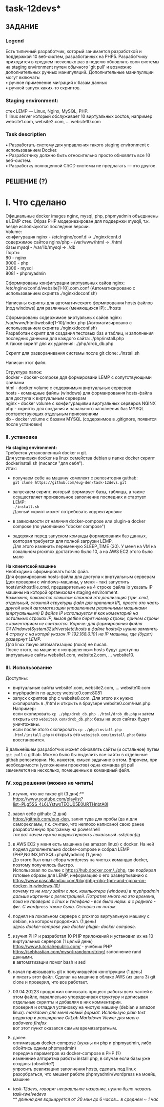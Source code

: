 # task-12devs*
## ЗАДАНИЕ

### Legend  
Есть типичный разработчик, который занимается разработкой и поддержкой 10 веб-систем, разработанных на РНР5. Разработчику приходится в среднем несколько раз в неделю обновлять свои системы на stagiпg еnvironment путем обычного 'git pull' и возможно дополнительных ручных манипуляций. Дополнительные манипуляции могут включать:  
• ручное применение миграций к базам данных  
• ручной запуск каких-то скриптов.

### Staging еnvironment:
стек LЕМР — Linux, Nginx, MySQL, РНР.  
1 linux server который обслуживает 10 виртуальных хостов, например website1.com, website2.com, ... website10.com  


### Task descriptien
• Разработать систему для управления такого stagiпg еnvironment с использованием Docker.  
• Разработчику должно быть относительно просто обновлять все 10 веб-систем.  
• Разработку полноценной СI/СD системы не предлагать — это другое.  


## РЕШЕНИЕ (?)

# I. Что сделано
Официальные docker images nginx, mysql, php, phpmyadmin объединены в LEMP стек. 
Образ PHP модернезирован для поддержки mysqli, т.к. везде используются последние версии.  
Volume:  
конфигурация nginx - /etc/nginx/conf.d -> ./nginx/conf.d  
содержимое сайтов nginx/php - /var/www/html -> ./html   
базы mysql - /var/lib/mysql -> ./db  
Порты:  
80	- nginx  
9000	- php  
3306	- mysql  
8081    - phpmyadmin  

Сформированы конфигурации виртуальных сайов nginx: /etc/nginx/conf.d/website[1-10].com.conf
(Автоматизировано с использованием скрипта ./nginx/doconf.sh)  

Написаны скрипты для автоматического формирования hosts файлов (под windows) для различных (меняющихся IP): ./hosts  

Сформированы содержимое виртуальных сайов nginx: /var/www/html/website[1-10]/index.php 
(Автоматизировано с использованием скрипта ./nginx/doconf.sh)  
Разработан скрипт для создания тестовых баз и таблиц, и заполнения последних данными для каждого сайта: ./php/install.php  
А также скрипт для их удаления: ./php/drob_db.php  

Скрипт для разворачивания системы после git clone: ./install.sh

Написан этот файл.  

Структура папок:  
docker  - docker-compose ддя формировани LEMP с сопутствующими файлами  
html    - docker volume с содержимым виртуальных серверов  
hosts   - командные файлы (windows) для формаирования hosts-файла для доступа к виртуальным серверам  
nginx   - docker volume c конфигурациями виртуальных серверов NGINX  
php     - скрипты для создания и начального заполнения баз MYSQL соответствующих отдельным приложениям  
db      - docker volume с базами MYSQL (содержимое в .gitignore, появится после установки)  

### II. установка
**На staging environment:**  
Требуется установленный docker и git.  
Для установки docker на linux семейства debian в папке docker скрипт dockerinstall.sh (писался "для себя").  
Итак:  
- получаем себе на машину комплект с репозитория guthab:  
`git clone https://github.com/eug-den/task-12devs.git`  

- запускаем скрипт, который формирует базы, таблицы, а также осуществляет произвольное заполнение последних и стартует LEMP:  
`./install.sh`  
Данный скрипт может потребовать корректировки:  
- в зависимости от наличия docker-compose или plugin-а docker compose (по умолчанию "docker compose")  
-  задержки перед запуском команды формирования баз данных, колторая требуется для полной загрузки LEMP.  
Для этого изменить переменную SLEEP_TIME (30). У меня на VM на локальном proxmox достаточно было 10, а на AWS EC2 этого было мало  

**На клиентской машине**  
Необходимо сформировать hosts файл.  
Для формирования hosts-файла для доступа к виртуальным серверам (для проверки с windows-машины, у меня - так) запустить hosts\mkhostfile.cmd, 
предварительно на 4 строке файла ip указать IP машины на которой организован staging environment.   
*Возможно, покажется слишком сложной эта реализация (три .cmd, отдельный, сложной структуры файл для хранения IP), просто это часть другой моей автоматизации управлением различными машинами (виртуальными)
В файле IP используется # как коментарий на остальных строках IP, вызов getline берет номер строки, причем строки с коментарием не считаются.
Короче: для формирования файла C:\Windows\System32\drivers\etc\hosts в файле hosts/ip нужно заменить 4 строку с на которй указан IP 192.168.0.101 на IP машины, где (будет) развернут LEMP.*  
Для linux такую автоматизацию (пока) не писал.  
После этого, на машине с исправленным hosts будут доступны виртуальные сайты website1.com, website2.com, ... website10.

### III. Использование

Доступны:  
- виртуальные сайты website1.com, website2.com, ... website10.com  
- myphpadmin по адресу website0.com:8081  
- запуск скриптов php с website0.com. Для этого их нужно скопировать в ./html и открыть в браузере website0.com/имя.php  
Например:  
если скопировать `cp ./php/drob_db.php ./html/drob_db.php` и затем открыть его `website0.com/drob_db.php`: базы на всех сайтах будут уничтожены.  
если после этого скопировать `cp ./php/install.php .html/install.php` и открыть его `website0.com/install.php`: базы восcтановится.  

В дальнейшем разработчик может обновлять сайты  (и остальное) путем `git pull` с githab. Можно было бы выделить все сайты в отдельные githab репозитории. 
Но, кажется, смысл задачине в этом. Впрочем, при необходимости (усложнении проектов) одна команда git pull заменяется на несколько, помещенных в командный файл.  

### IV. ход решения (можно не читать)
1. изучил, что же такое git (3 дня):**  
https://www.youtube.com/playlist?list=PLg5SS_4L6LYstwxTEOU05E0URTHnbtA0l

2. завел себе github: (2 дня)  
https://github.com/eug-den, залил туда для пробы (да и для саморекламы, т.к. считаю, что неплохо написано) свою ранее разработанную программу на powershell  
*так вот зачем нужно корректировать локальный .ssh/config*

3. в AWS EC2 у меня есть машинка (на amazon linux) с docker. На ней поднял дополнительно docker-compose и собрал LEMP (PHP,NGINX,MYSQL+phpMyadmin) (1 день)  
До этого был опыт сбора wordpress на чистых командах docker, поэтому получилось быстро.  
Использовал по сылке с https://hub.docker.com/_/php, где подбирал готовые образы для LEMP, информацию о его развертыванию с https://www.pascallandau.com/blog/php-php-fpm-and-nginx-on-docker-in-windows-10/  
*почему то не могу зайти с лок. компьютера (windows) в myphpadmin дальше картинки с регистрацией. Потратил много на это времени, пока не проверил с linux и телефона - все было норм. а с родного - фиг. С wordpress также было. Оставлю на потом.*

4. поднял на локальном сервере с proxmox виртуальную машину с debian, на котором продолжил. (1 день)  
*здесь docker-compose уже docker plugin: docker compose.*

5. изучил PHP и разработал 10 PHP приложений и установил их на 10 виртуальных серверов (1 целый день)  
https://www.tutorialrepublic.com/   - учебник PHP  
https://sebhastian.com/mysql-random-string/  заполнение rand данными.  
в автоматизации помог bash и sed

6. начал привязывавть git к получившейся конструкции  (1 день)  
   и писать этот файл. Сделал на машине в облаке AWS (из шага 3) git clone и проверил, что все работает.

7. 03.04.20223 продолжил описывать процесс работы всех частей в этом файле, параллельно упорядочивая структуру и дописывая отдельные скрипты и добавляя в них комментарии.  
проверил и отладил установку на чистую машину (debian и amazon linux).
*markdown для меня новый формат. Использую plain text редактор и расширение GitLab Markdown Viewer для моего рабочего firefox*  
вот этот пункт оказался самым времязатратным.

99. далее.   
    оптимизация docker-compose (нужны ли php и phpmyadmin, либо обойтись одним phpmyadmin)  
    передача параметров из docker-compose в PHP (?)  
    изменение алгоритма работы install.php, в случае если базы уже созданы (obsolete?)  
    упросить реализацию заполнения hosts, сделать под linux  
    разорбраться, что мешает работе phpmyadmin/wordpress на моейц машине  


* *task-12devs, говорят неправльное название, нужно было назвать task-twelvedevs*  
** *длинна дня варьируется от 20 мин до 6 часов... в среднем ~ 1 час*

